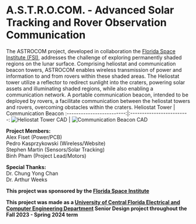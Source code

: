# A.S.T.R.O.COM. - Advanced Solar Tracking and Rover Observation Communication

The ASTROCOM project, developed in collaboration the [Florida Space Institute (FSI)](https://fsi.ucf.edu/), addresses the challenge of exploring permanently shaded regions on the lunar surface. Comprising heliostat and communication beacon towers, ASTROCOM enables wireless transmission of power and information to and from rovers within these shaded areas. The Heliostat tower utilize a reflector to redirect sunlight into the craters, powering solar assets and illuminating shaded regions, while also enabling a communication network. A portable communication beacon, intended to be deployed by rovers, a facilitate communication between the heliostat towers and rovers, overcoming obstacles within the craters.
Heliostat Tower             |  Communication Beacon
:-------------------------:|:-------------------------:
![Heliostat Tower CAD](https://i.imgur.com/VZqcmCv.png)  |  ![Communication Beacon CAD](https://i.imgur.com/5lXRZQI.png)

**Project Members:**  
Alex Fiset (Power/PCB)  
Pedro Kasprzykowski (Wireless/Website)  
Stephen Martin (Sensors/Solar Tracking)  
Binh Pham (Project Lead/Motors)  

**Special Thanks:**  
Dr. Chung Yong Chan  
Dr. Arthur Weeks  

**This project was sponsored by the [Florida Space Institute](https://fsi.ucf.edu/)**  

**This project was made as a [University of Central Florida Electrical and Computer Engineering Department](https://www.ece.ucf.edu/) Senior Design project throughout the Fall 2023 - Spring 2024 term**  
